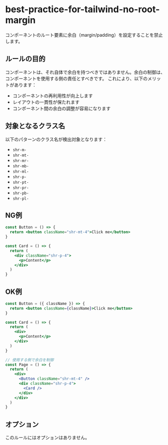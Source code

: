 # best-practice-for-tailwind-no-root-margin

コンポーネントのルート要素に余白（margin/padding）を設定することを禁止します。

## ルールの目的

コンポーネントは、それ自体で余白を持つべきではありません。余白の制御は、コンポーネントを使用する側の責任とすべきです。
これにより、以下のメリットがあります：

- コンポーネントの再利用性が向上します
- レイアウトの一貫性が保たれます
- コンポーネント間の余白の調整が容易になります

## 対象となるクラス名

以下のパターンのクラス名が検出対象となります：

- `shr-m-`
- `shr-mt-`
- `shr-mr-`
- `shr-mb-`
- `shr-ml-`
- `shr-p-`
- `shr-pt-`
- `shr-pr-`
- `shr-pb-`
- `shr-pl-`

## NG例

```jsx
const Button = () => {
  return <button className="shr-mt-4">Click me</button>
}

const Card = () => {
  return (
    <div className="shr-p-4">
      <p>Content</p>
    </div>
  )
}
```

## OK例

```jsx
const Button = ({ className }) => {
  return <button className={className}>Click me</button>
}

const Card = () => {
  return (
    <div>
      <p>Content</p>
    </div>
  )
}

// 使用する側で余白を制御
const Page = () => {
  return (
    <div>
      <Button className="shr-mt-4" />
      <div className="shr-p-4">
        <Card />
      </div>
    </div>
  )
}
```

## オプション

このルールにはオプションはありません。
